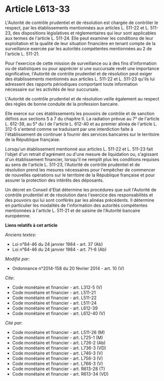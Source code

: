 # Article L613-33

L'Autorité de contrôle prudentiel et de résolution est chargée de contrôler le respect, par les établissements mentionnées
aux articles L. 511-22 et L. 511-23, des dispositions législatives et réglementaires qui leur sont applicables aux termes de
l'article L. 511-24. Elle peut examiner les conditions de leur exploitation et la qualité de leur situation financière en
tenant compte de la surveillance exercée par les autorités compétentes mentionnées au 2 de l'article L. 511-21. 

Pour l'exercice de cette mission de surveillance ou à des fins d'information ou de statistiques ou pour apprécier si une
succursale revêt une importance significative, l'Autorité de contrôle prudentiel et de résolution peut exiger des
établissements mentionnés aux articles L. 511-22 et L. 511-23 qu'ils lui adressent des rapports périodiques comportant toute
information nécessaire sur les activités de leur succursale. 

L'Autorité de contrôle prudentiel et de résolution veille également au respect des règles de bonne conduite de la profession
bancaire. 

Elle exerce sur ces établissements les pouvoirs de contrôle et de sanction définis aux sections 5 à 7 du chapitre II. La
radiation prévue au 7° de l'article L. 612-39, au 5° du I de l'article L. 612-40 et au premier alinéa de l'article L. 312-5
s'entend comme se traduisant par une interdiction faite à l'établissement de continuer à fournir des services bancaires sur
le territoire de la République française. 

Lorsqu'un établissement mentionné aux articles L. 511-22 et L. 511-23 fait l'objet d'un retrait d'agrément ou d'une mesure de
liquidation ou, s'agissant d'un établissement financier, lorsqu'il ne remplit plus les conditions requises au sens de
l'article L. 511-23, l'Autorité de contrôle prudentiel et de résolution prend les mesures nécessaires pour l'empêcher de
commencer de nouvelles opérations sur le territoire de la République française et pour assurer la protection des intérêts des
déposants. 

Un décret en Conseil d'Etat détermine les procédures que suit l'Autorité de contrôle prudentiel et de résolution dans
l'exercice des responsabilités et des pouvoirs qui lui sont conférés par les alinéas précédents. Il détermine en particulier
les modalités de l'information des autorités compétentes mentionnées à l'article L. 511-21 et de saisine de l'Autorité
bancaire européenne.

**Liens relatifs à cet article**

_Anciens textes_:

  - Loi n°84-46 du 24 janvier 1984 - art. 37 (Ab)
  - Loi n°84-46 du 24 janvier 1984 - art. 71-6 (Ab)

_Modifié par_:

  - Ordonnance n°2014-158 du 20 février 2014 - art. 10 (V)

_Cite_:

  - Code monétaire et financier - art. L312-5 (V)
  - Code monétaire et financier - art. L511-21
  - Code monétaire et financier - art. L511-22
  - Code monétaire et financier - art. L511-24
  - Code monétaire et financier - art. L612-39
  - Code monétaire et financier - art. L612-40 (V)

_Cité par_:

  - Code monétaire et financier - art. L511-26 (M)
  - Code monétaire et financier - art. L725-1 (M)
  - Code monétaire et financier - art. L726-2 (Ab)
  - Code monétaire et financier - art. L736-3 (VD)
  - Code monétaire et financier - art. L746-3 (V)
  - Code monétaire et financier - art. L756-3 (V)
  - Code monétaire et financier - art. L766-3 (V)
  - Code monétaire et financier - art. R613-28 (T)
  - Code monétaire et financier - art. R613-34 (VD)
